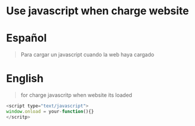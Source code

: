 # Use javascript when charge website
# Español
> Para cargar un javascript cuando la web haya cargado
# English
> for charge javascritp when website its loaded

```javascript
<script type="text/javascript">
window.onload = your-function(){}
</scritp>
```